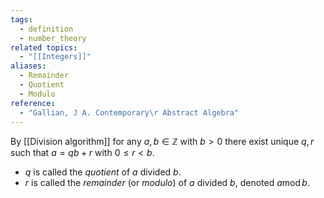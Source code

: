 ```yaml
---
tags:
  - definition
  - number_theory
related topics:
  - "[[Integers]]"
aliases:
  - Remainder
  - Quotient
  - Modulo
reference:
  - "Gallian, J A. Contemporary\r Abstract Algebra"
---
```

By [[Division algorithm]] for any $a,b\in \mathbb{Z}$ with $b>0$ there exist unique $q,r$ such that $a=qb+r$ with $0\leq r < b$.
- $q$ is called the _quotient_ of $a$ divided $b$.
- $r$ is called the _remainder_ (or _modulo_) of $a$ divided $b$, denoted $a \operatorname{mod} b$.